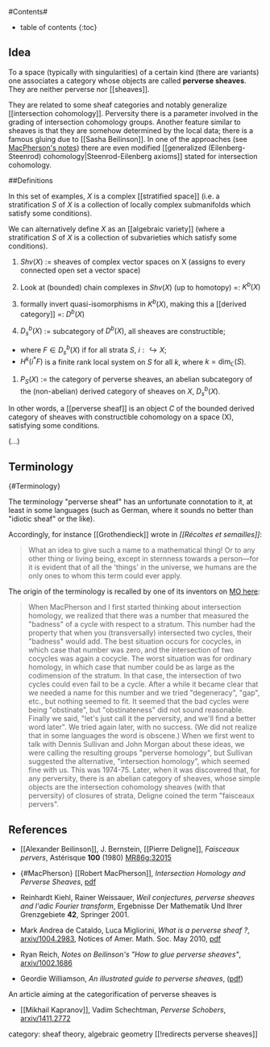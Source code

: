 
#Contents#
* table of contents
{:toc}

## Idea

To a space (typically with singularities) of a certain kind (there are variants) one associates a category whose objects are called **perverse sheaves**. They are neither perverse nor [[sheaves]]. 

They are related to some sheaf categories and notably generalize [[intersection cohomology]]. Perversity there is a parameter involved in the grading of intersection cohomology groups. Another feature similar to sheaves is that they are somehow determined by the local data; there is a famous gluing due to [[Sasha Beilinson]]. In one of the approaches (see [MacPherson's notes](#MacPherson)) there are even modified [[generalized (Eilenberg-Steenrod) cohomology|Steenrod-Eilenberg axioms]] stated for intersection cohomology. 

##Definitions

In this set of examples, $X$ is a complex [[stratified space]] (i.e. a stratification $S$ of $X$ is a collection of locally complex submanifolds which satisfy some conditions). 

We can alternatively define $X$ as an [[algebraic variety]] (where a stratification $S$ of $X$ is a collection of subvarieties which satisfy some conditions).

1. $Shv(X)$ := sheaves of complex vector spaces on X (assigns to every connected open set a vector space)

1. Look at (bounded) chain complexes in $Shv(X)$ (up to homotopy) =: $K^b(X)$

1. formally invert quasi-isomorphisms in $K^b(X)$, making this a [[derived category]] =: $D^b(X)$

1. $D_s^b(X)$ :=  subcategory of $D^b(X)$, all sheaves are constructible; 

* where $F \in D_s^b(X)$ if for all strata $S$, $i: \hookrightarrow X$; 
* $H^k(i^*F)$ is a finite rank local system on $S$ for all $k$, where $k = \text{dim}_{\mathbb{C}}(S)$.

1. $P_S(X)$ := the category of perverse sheaves, an abelian subcategory of the (non-abelian) derived category of sheaves on $X$, $D_s^b(X)$.

In other words, a [[perverse sheaf]] is an object $C$ of the bounded derived category of sheaves with constructible cohomology on a space (X), satisfying some conditions.

(...)

## Terminology
 {#Terminology}

The terminology "perverse sheaf" has an unfortunate connotation to it, at least in some languages (such as German, where it sounds no better than "idiotic sheaf" or the like). 

Accordingly, for instance [[Grothendieck]] wrote in _[[Récoltes et semailles]]_:

> What an idea to give such a name to a mathematical thing! Or to any other thing or living being, except in sternness towards a person&#8212;for it is evident that of all the 'things' in the universe, we humans are the only ones to whom this term could ever apply.

The origin of the terminology is recalled by one of its inventors on [MO here](http://mathoverflow.net/a/44149/381):

> When MacPherson and I first started thinking about intersection homology, we realized that there was a number that measured the "badness" of a cycle with respect to a stratum. This number had the property that when you (transversally) intersected two cycles, their "badness" would add. The best situation occurs for cocycles, in which case that number was zero, and the intersection of two cocycles was again a cocycle. The worst situation was for ordinary homology, in which case that number could be as large as the codimension of the stratum. In that case, the intersection of two cycles could even fail to be a cycle. After a while it became clear that we needed a name for this number and we tried "degeneracy", "gap", etc., but nothing seemed to fit. It seemed that the bad cycles were being "obstinate", but "obstinateness" did not sound reasonable. Finally we said, "let's just call it the perversity, and we'll find a better word later". We tried again later, with no success. (We did not realize that in some languages the word is obscene.) When we first went to talk with Dennis Sullivan and John Morgan about these ideas, we were calling the resulting groups "perverse homology", but Sullivan suggested the alternative, "intersection homology", which seemed fine with us. This was 1974-75. Later, when it was discovered that, for any perversity, there is an abelian category of sheaves, whose simple objects are the intersection cohomology sheaves (with that perversity) of closures of strata, Deligne coined the term "faisceaux pervers".

## References

* [[Alexander Beilinson]], J. Bernstein, [[Pierre Deligne]], _Faisceaux pervers_, Ast&#233;risque __100__ (1980) [MR86g:32015](http://www.ams.org/mathscinet-getitem?mr=751966)

* {#MacPherson} [[Robert MacPherson]], _Intersection Homology and Perverse Sheaves_, [pdf](http://faculty.tcu.edu/gfriedman/notes/ih.pdf)

* Reinhardt Kiehl, Rainer Weissauer, _Weil conjectures, perverse sheaves and l'adic Fourier transform_, Ergebnisse Der Mathematik Und Ihrer Grenzgebiete __42__, Springer 2001. 

* Mark Andrea de Cataldo, Luca Migliorini, _What is a perverse sheaf ?_, [arxiv/1004.2983](http://arxiv.org/abs/1004.2983), Notices of Amer. Math. Soc. May 2010, [pdf](http://www.ams.org/notices/201005/rtx100500632p.pdf)

* Ryan Reich, _Notes on Beilinson's "How to glue perverse sheaves"_, [arxiv/1002.1686](http://arxiv.org/abs/1002.1686)

* Geordie Williamson, _An illustrated guide to perverse sheaves_, ([pdf](http://people.mpim-bonn.mpg.de/geordie/perverse_course/lectures.pdf))

An article aiming at the categorification of perverse sheaves is 

* [[Mikhail Kapranov]], Vadim Schechtman, _Perverse Schobers_, [arxiv/1411.2772](http://arxiv.org/abs/1411.2772)

category: sheaf theory, algebraic geometry
[[!redirects perverse sheaves]]